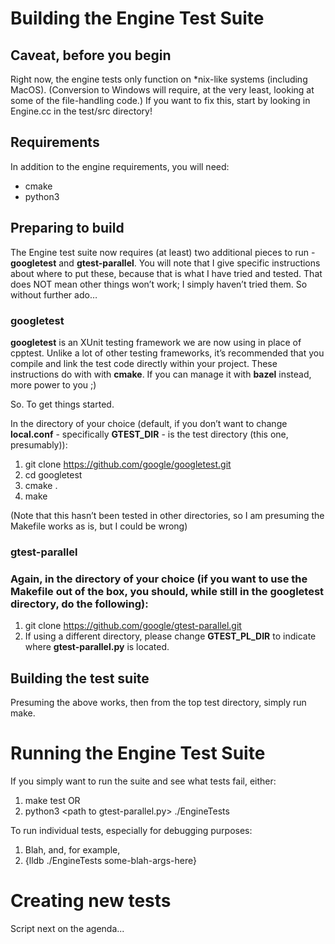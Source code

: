 # Building the Engine Test Suite

## Caveat, before you begin

Right now, the engine tests only function on \*nix-like systems (including MacOS). (Conversion to Windows will require, at the very least, looking at some of the file-handling code.) If you want to fix this, start by looking in Engine.cc in the test/src directory!

## Requirements

In addition to the engine requirements, you will need:

* cmake
* python3

## Preparing to build

The Engine test suite now requires (at least) two additional pieces to run - **googletest** and **gtest-parallel**. You will note that I give specific instructions about where to put these, because that is what I have tried and tested. That does NOT mean other things won’t work; I simply haven’t tried them. So without further ado…

### googletest

**googletest** is an XUnit testing framework we are now using in place of cpptest. Unlike a lot of other testing frameworks, it’s recommended that you compile and link the test code directly within your project. These instructions do with with **cmake**. If you can manage it with **bazel** instead, more power to you ;)

So. To get things started.

In the directory of your choice (default, if you don’t want to change **local.conf** - specifically **GTEST\_DIR** - is the test directory (this one, presumably)):

1. git clone https://github.com/google/googletest.git
2. cd googletest
3. cmake .
4. make

(Note that this hasn’t been tested in other directories, so I am presuming the Makefile works as is, but I could be wrong)

### gtest-parallel

### Again, in the directory of your choice (if you want to use the Makefile out of the box, you should, while still in the googletest directory, do the following):

1. git clone https://github.com/google/gtest-parallel.git
2. If using a different directory, please change **GTEST\_PL\_DIR** to indicate where **gtest-parallel.py** is located.

## Building the test suite

Presuming the above works, then from the top test directory, simply run make.

# Running the Engine Test Suite

If you simply want to run the suite and see what tests fail, either:

1. make test OR
2. python3 \<path to gtest-parallel.py\> ./EngineTests

To run individual tests, especially for debugging purposes:

1. Blah, and, for example,
2. {lldb ./EngineTests some-blah-args-here}

# Creating new tests

Script next on the agenda...

